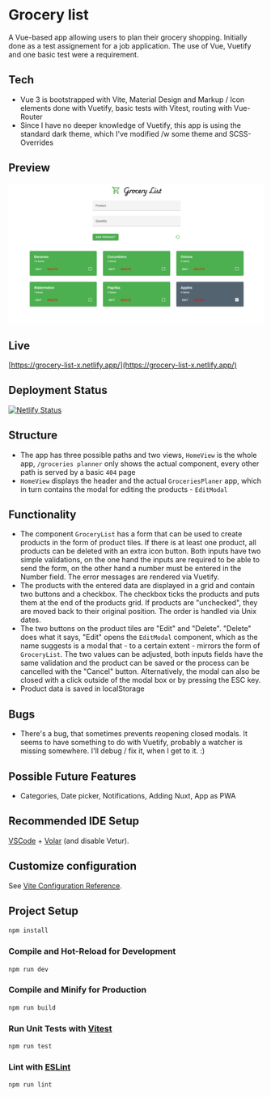 # Grocery list

A Vue-based app allowing users to plan their grocery shopping. Initially done as a test assignement for a job application. The use of Vue, Vuetify and one basic test were a requirement.

## Tech

- Vue 3 is bootstrapped with Vite, Material Design and Markup / Icon elements done with Vuetify, basic tests with Vitest, routing with Vue-Router
- Since I have no deeper knowledge of Vuetify, this app is using the standard dark theme, which I've modified /w some theme and SCSS-Overrides

## Preview

[![Grocery List](/public/screenshot.png)](https://grocery-list-x.netlify.app/)

## Live

[https://grocery-list-x.netlify.app/](https://grocery-list-x.netlify.app/)

## Deployment Status

[![Netlify Status](https://api.netlify.com/api/v1/badges/0086c60f-e47c-4eb9-b5cc-3d88b0be4659/deploy-status)](https://app.netlify.com/sites/grocery-list-x/deploys)

## Structure

- The app has three possible paths and two views, `HomeView` is the whole app, `/groceries planner` only shows the actual component, every other path is served by a basic `404` page
- `HomeView` displays the header and the actual `GroceriesPlaner` app, which in turn contains the modal for editing the products - `EditModal`

## Functionality

- The component `GroceryList` has a form that can be used to create products in the form of product tiles. If there is at least one product, all products can be deleted with an extra icon button. Both inputs have two simple validations, on the one hand the inputs are required to be able to send the form, on the other hand a number must be entered in the Number field. The error messages are rendered via Vuetify.
- The products with the entered data are displayed in a grid and contain two buttons and a checkbox. The checkbox ticks the products and puts them at the end of the products grid. If products are "unchecked", they are moved back to their original position. The order is handled via Unix dates.
- The two buttons on the product tiles are "Edit" and "Delete". "Delete" does what it says, "Edit" opens the `EditModal` component, which as the name suggests is a modal that - to a certain extent - mirrors the form of `GroceryList`. The two values can be adjusted, both inputs fields have the same validation and the product can be saved or the process can be cancelled with the "Cancel" button. Alternatively, the modal can also be closed with a click outside of the modal box or by pressing the ESC key.
- Product data is saved in localStorage

## Bugs

- There's a bug, that sometimes prevents reopening closed modals. It seems to have something to do with Vuetify, probably a watcher is missing somewhere. I'll debug / fix it, when I get to it. :)

## Possible Future Features

- Categories, Date picker, Notifications, Adding Nuxt, App as PWA

## Recommended IDE Setup

[VSCode](https://code.visualstudio.com/) + [Volar](https://marketplace.visualstudio.com/items?itemName=Vue.volar) (and disable Vetur).

## Customize configuration

See [Vite Configuration Reference](https://vitejs.dev/config/).

## Project Setup

```sh
npm install
```

### Compile and Hot-Reload for Development

```sh
npm run dev
```

### Compile and Minify for Production

```sh
npm run build
```

### Run Unit Tests with [Vitest](https://vitest.dev/)

```sh
npm run test
```

### Lint with [ESLint](https://eslint.org/)

```sh
npm run lint
```
